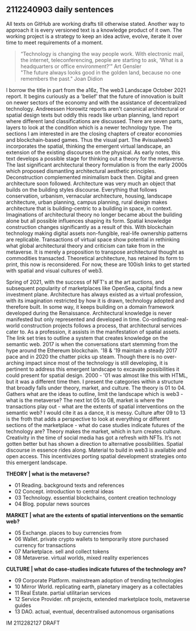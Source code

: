 ## 2112240903 daily sentences

All texts on GitHub are working drafts till otherwise stated. Another way to approach it is every versioned text is a knowledge product of it own. The working project is a strategy to keep an idea active, evolve, iterate it over time to meet requirements of a moment.

> “Technology is changing the way people work. With electronic mail, the internet, teleconferencing, people are starting to ask, ‘What is a 
headquarters or office environment?’” Art Gensler     
> "The future always looks good in the golden land, because no one remembers the past." Joan Didion 

I borrow the title in part from the a16z, The web3 Landscape October 2021 report. It begins curiously as a 'belief' that the future of innovation is built on newer sectors of the economy and with the assistance of decentralized technology. Andreessen Horowitz reports aren't canonical architectural or spatial design texts but oddly this reads like urban planning, land report where different land classifications are discussed. There are seven parts, layers to look at the condition which is a newer technology type. The sections I am interested in are the closing chapters of creator economies and blockchain-based games. Thus the visual part. The #visualweb3 incorporates the spatial, thinking the emergent virtual landscape, an extension of the existing discourses on the physical. As early notes, this text develops a possible stage for thinking out a theory for the metaverse. The last significant architectural theory formulation is from the early 2000s which proposed dismantling architectural aesthetic principles. Deconstruction complemented minimalism back then. Digital and green architecture soon followed. Architecture was very much an object that builds on the building styles discourse. Everything that follows conservation, urbanism, vernacular architecture, housing, landscape architecture, urban planning, campus planning, rural design makes architecture that is building-centric to a building in space, in context. Imaginations of architectural theory no longer became about the building alone but all possible influences shaping its form. Spatial knowledge construction changes significantly as a result of this. With blockchain technology making digital assets non-fungible, real-life ownership patterns are replicable. Transactions of virtual space show potential in rethinking what global architectural theory and criticism can take from in the metaverse. It is merely a proposition to transpose architectural thought as commodities transacted. Theoretical architecture, has retained its form to print, this now is reconsidered. For now, these are 100ish links to get started with spatial and visual cultures of web3.

Spring of 2021, with the success of NFT's at the art auctions, and subsequent popularity of marketplaces like OpenSea, capital finds a new investment plane. Architecture has always existed as a virtual profession, with its imagination restricted by how it is drawn, technology adopted and therefore built. In some way, it keeps building on a domain framework developed during the Renaissance. Architectural knowledge is never manifested but only represented and developed in time. Co-ordinating real-world construction projects follows a process, that architectural services cater to. As a profession, it assists in the manifestation of spatial assets. The link set tries to outline a system that creates knowledge on the semantic web. 2017 is when the conversations start stemming from the hype around the Ethereum blockchain. '18 & '19 maintain a steady 2017 pace and in 2020 the chatter picks up steam. Though there is no over-arching impact since most of the technology is still developing, it is pertinent to address this emergent landscape to excavate possibilities it could present for spatial design. 2000 - '01 was almost like this with HTML, but it was a different time then. I present the categories within a structure that broadly falls under theory, market, and culture. The theory is 01 to 04. Gathers what are the ideas to outline, limit the landscape which is web3 - what is the metaverse? The next lot 05 to 08, market is where the transactions play out - what are the extents of spatial interventions on the semantic web? I would cite it as a dance, it is messy. Culture after 09 to 13 is the froth that adds a perspective to look at everything or different sections of the marketplace - what do case studies indicate futures of the technology are? Theory makes the market, which in turn creates culture. Creativity in the time of social media has got a refresh with NFTs. It’s not gotten better but has shown a direction to alternative possibilities. Spatial discourse in essence rides along. Material to build in web3 is available and open access. This incentivizes porting spatial development strategies onto this emergent landscape.

**THEORY | what is the metaverse?**
* 01 Reading. background texts and references   
* 02 Concept. introduction to central ideas
* 03 Technology. essential blockchains, content creation technology 
* 04 Blog. popular news sources 

**MARKET | what are the extents of spatial interventions on the semantic web?**
* 05 Exchange. places to buy currencies from
* 06 Wallet. private crypto wallets to temporarily store purchased currency for transactions  
* 07 Marketplace. sell and collect tokens
* 08 Metaverse. virtual worlds, mixed reality experiences 

**CULTURE | what do case-studies indicate futures of the technology are?**
* 09 Corporate Platform. mainstream adoption of trending technologies
* 10 Mirror World. replicating earth, planetary imagery as a collectables
* 11 Real Estate. partial utilitarian services  
* 12 Service Provider. nft projects, extended marketplace tools, metaverse guides 
* 13 DAO. actual, eventual, decentralised autonomous organisations

IM 2112282127 DRAFT

